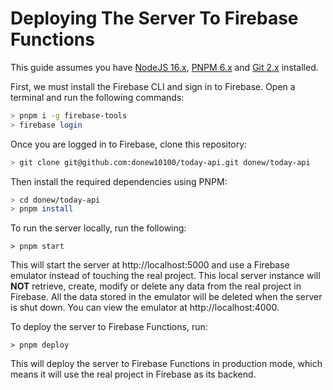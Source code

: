 # Deploying The Server To Firebase Functions

This guide assumes you have
[NodeJS 16.x](https://nodejs.org/en/download/package-manager/),
[PNPM 6.x](https://pnpm.io/installation) and
[Git 2.x](https://github.com/git-guides/install-git) installed.

First, we must install the Firebase CLI and sign in to Firebase. Open a terminal
and run the following commands:

```bash
> pnpm i -g firebase-tools
> firebase login
```

Once you are logged in to Firebase, clone this repository:

```bash
> git clone git@github.com:donew10100/today-api.git donew/today-api
```

Then install the required dependencies using PNPM:

```bash
> cd donew/today-api
> pnpm install
```

To run the server locally, run the following:

```
> pnpm start
```

This will start the server at http://localhost:5000 and use a Firebase emulator
instead of touching the real project. This local server instance will **NOT**
retrieve, create, modify or delete any data from the real project in Firebase.
All the data stored in the emulator will be deleted when the server is shut
down. You can view the emulator at http://localhost:4000.

To deploy the server to Firebase Functions, run:

```
> pnpm deploy
```

This will deploy the server to Firebase Functions in production mode, which
means it will use the real project in Firebase as its backend.
